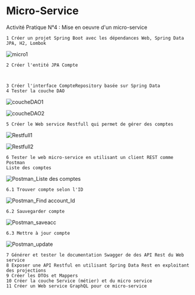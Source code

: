 # Micro-Service
Activité Pratique N°4 : Mise en oeuvre d'un micro-service


    1 Créer un projet Spring Boot avec les dépendances Web, Spring Data JPA, H2, Lombok
    
![micro1](https://github.com/YassineOurara/Micro-Service/assets/101317995/c075ddc1-34c3-4372-bc89-c1188ae7be7d)



    2 Créer l'entité JPA Compte
 


    3 Créer l'interface CompteRepository basée sur Spring Data
    4 Tester la couche DAO
    
![coucheDAO1](https://github.com/YassineOurara/Micro-Service/assets/101317995/1b850894-1eb2-4b4f-8d9f-16a26ecd1bcd)

![coucheDAO2](https://github.com/YassineOurara/Micro-Service/assets/101317995/9e1c4f3f-0b31-415d-a98f-e831619dd065)

    5 Créer le Web service Restfull qui permet de gérer des comptes
![Restfull1](https://github.com/YassineOurara/Micro-Service/assets/101317995/31116b26-0e9a-450e-b733-e27a9816e65d)

![Restfull2](https://github.com/YassineOurara/Micro-Service/assets/101317995/74022e30-bb9e-429d-9713-9cbba0d61da3)

    6 Tester le web micro-service en utilisant un client REST comme Postman
    Liste des comptes 
![Postman_Liste des comptes](https://github.com/YassineOurara/Micro-Service/assets/101317995/b46d93b2-73dc-47d9-8c45-25cd5e7d9bcc)

    6.1 Trouver compte selon l'ID

![Postman_Find account_Id](https://github.com/YassineOurara/Micro-Service/assets/101317995/50faba4b-e0d4-4f0d-9667-95bb47d242da)

    6.2 Sauvegarder compte

    
![Postman_saveacc](https://github.com/YassineOurara/Micro-Service/assets/101317995/5a7a7179-bc76-4078-9d4f-2763cb99079a)

    6.3 Mettre à jour compte
    
![Postman_update](https://github.com/YassineOurara/Micro-Service/assets/101317995/cf26ef1e-fb88-401a-8ad2-d6a73bdd22fb)




    
    
    7 Générer et tester le documentation Swagger de des API Rest du Web service
    8 Exposer une API Restful en utilisant Spring Data Rest en exploitant des projections
    9 Créer les DTOs et Mappers
    10 Créer la couche Service (métier) et du micro service
    11 Créer un Web service GraphQL pour ce micro-service
